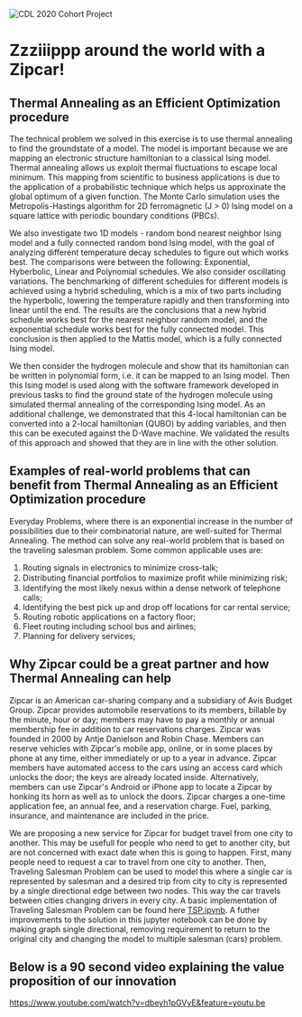 ![CDL 2020 Cohort Project](../figures/CDL_logo.jpg)
# Zzziiippp around the world with a Zipcar!

## Thermal Annealing as an Efficient Optimization procedure

The technical problem we solved in this exercise is to use thermal annealing to find the groundstate of a model. The model is important because we are mapping an electronic structure hamiltonian to a classical Ising model. Thermal annealing allows us exploit thermal fluctuations to escape local minimum. This mapping from scientific to business applications is due to the application of a probabilistic technique which helps us approxinate the global optimum of a given function.
The Monte Carlo simulation uses the Metropolis-Hastings algorithm for 2D ferromagnetic (J > 0) Ising model on a square lattice with periodic boundary conditions (PBCs).

We also investigate two 1D models - random bond nearest neighbor Ising model and a fully connected random bond Ising model, with the goal of analyzing different temperature decay schedules to figure out which works best. The comparisons were between the following: Exponential, Hyberbolic, Linear and Polynomial schedules. We also consider oscillating variations. The benchmarking of different schedules for different models is achieved using a hybrid scheduling, which is a mix of two parts including the hyperbolic, lowering the temperature rapidly and then transforming into linear until the end. The results are the conclusions that a new hybrid schedule works best for the nearest neighbor random model, and the exponential schedule works best for the fully connected model. This conclusion is then applied to the Mattis model, which is a fully connected Ising model.

We then consider the hydrogen molecule and show that its hamiltonian can be written in polynomial form, i.e. it can be mapped to an Ising model. Then this Ising model is used along with the software framework developed in previous tasks to find the ground state of the hydrogen molecule using simulated thermal annealing of the corresponding Ising model. As an additional challenge, we demonstrated that this 4-local hamiltonian can be converted into a 2-local hamiltonian (QUBO) by adding variables, and then this can be executed against the D-Wave machine. We validated the results of this approach and showed that they are in line with the other solution. 

## Examples of real-world problems that can benefit from Thermal Annealing as an Efficient Optimization procedure

Everyday Problems, where there is an exponential increase in the number of possibilities due to their combinatorial nature, are well-suited for Thermal Annealing.
The method can solve any real-world problem that is based on the traveling salesman problem. Some common applicable uses are:

1) Routing signals in electronics to minimize cross-talk;
2) Distributing ﬁnancial portfolios to maximize proﬁt while minimizing risk;
3) Identifying the most likely nexus within a dense network of telephone calls;
4) Identifying the best pick up and drop off locations for car rental service;
5) Routing robotic applications on a factory floor;
6) Fleet routing including school bus and airlines;
7) Planning for delivery services;

## Why Zipcar could be a great partner and how Thermal Annealing can help

Zipcar is an American car-sharing company and a subsidiary of Avis Budget Group. Zipcar provides automobile reservations to its members, billable by the minute, hour or day; members may have to pay a monthly or annual membership fee in addition to car reservations charges. Zipcar was founded in 2000 by Antje Danielson and Robin Chase.
Members can reserve vehicles with Zipcar's mobile app, online, or in some places by phone at any time, either immediately or up to a year in advance. Zipcar members have automated access to the cars using an access card which unlocks the door; the keys are already located inside. Alternatively, members can use Zipcar's Android or iPhone app to locate a Zipcar by honking its horn as well as to unlock the doors. Zipcar charges a one-time application fee, an annual fee, and a reservation charge. Fuel, parking, insurance, and maintenance are included in the price.

We are proposing a new service for Zipcar for budget travel from one city to another. This may be usefull for people who need to get to another city, but are not concerned with exact date when this is going to happen. First, many people need to request a car to travel from one city to another. Then, Traveling Salesman Problem can be used to model this where a single car is represented by salesman and a desired trip from city to city is represented by a single directional edge between two nodes. This way the car travels between cities changing drivers in every city. A basic implementation of Traveling Salesman Problem can be found here [TSP.ipynb](TSP.ipynb). A futher improvements to the solution in this jupyter notebook can be done by making graph single directional, removing requirement to return to the original city and changing the model to multiple salesman (cars) problem.

## Below is a 90 second video explaining the value proposition of our innovation

https://www.youtube.com/watch?v=dbeyh1pGVyE&feature=youtu.be
